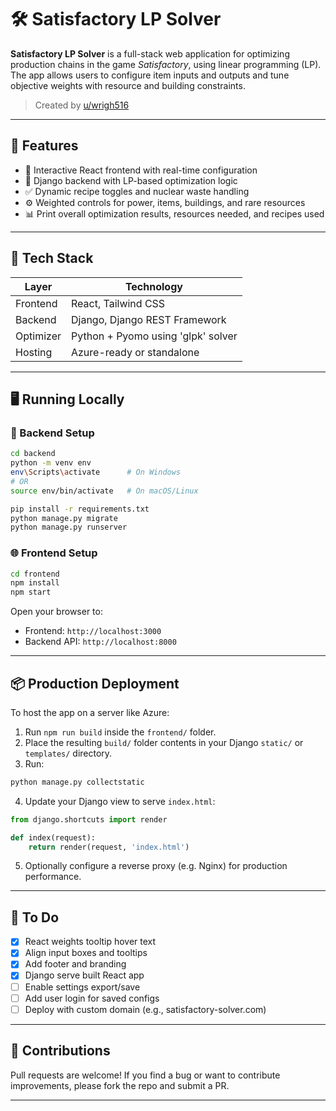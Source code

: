 # 🛠️ Satisfactory LP Solver

**Satisfactory LP Solver** is a full-stack web application for optimizing production chains in the game *Satisfactory*, using linear programming (LP). The app allows users to configure item inputs and outputs and tune objective weights with resource and building constraints.

> Created by [u/wrigh516](https://www.reddit.com/user/wrigh516)

---

## 🚀 Features

- 🔄 Interactive React frontend with real-time configuration
- 🧠 Django backend with LP-based optimization logic
- ✅ Dynamic recipe toggles and nuclear waste handling
- ⚙️ Weighted controls for power, items, buildings, and rare resources
- 📊 Print overall optimization results, resources needed, and recipes used

---

## 🧰 Tech Stack

| Layer     | Technology                    |
|-----------|-------------------------------|
| Frontend  | React, Tailwind CSS           |
| Backend   | Django, Django REST Framework |
| Optimizer | Python + Pyomo using 'glpk' solver |
| Hosting   | Azure-ready or standalone     |

---

## 🖥️ Running Locally

### 🔧 Backend Setup

```bash
cd backend
python -m venv env
env\Scripts\activate      # On Windows
# OR
source env/bin/activate   # On macOS/Linux

pip install -r requirements.txt
python manage.py migrate
python manage.py runserver
```

### 🌐 Frontend Setup

```bash
cd frontend
npm install
npm start
```

Open your browser to:

- Frontend: `http://localhost:3000`
- Backend API: `http://localhost:8000`

---

## 📦 Production Deployment

To host the app on a server like Azure:

1. Run `npm run build` inside the `frontend/` folder.
2. Place the resulting `build/` folder contents in your Django `static/` or `templates/` directory.
3. Run:

```bash
python manage.py collectstatic
```

4. Update your Django view to serve `index.html`:

```python
from django.shortcuts import render

def index(request):
    return render(request, 'index.html')
```

5. Optionally configure a reverse proxy (e.g. Nginx) for production performance.

---

## 📝 To Do

- [x] React weights tooltip hover text
- [x] Align input boxes and tooltips
- [x] Add footer and branding
- [x] Django serve built React app
- [ ] Enable settings export/save
- [ ] Add user login for saved configs
- [ ] Deploy with custom domain (e.g., satisfactory-solver.com)

---

## 🤝 Contributions

Pull requests are welcome! If you find a bug or want to contribute improvements, please fork the repo and submit a PR.

---